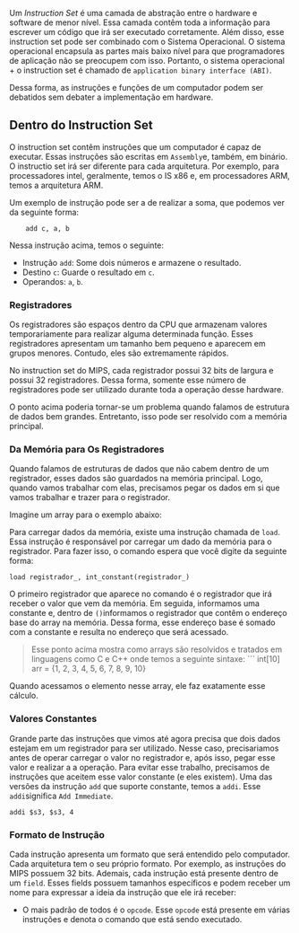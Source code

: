 Um *Instruction Set* é uma camada de abstração entre o hardware e software de menor nível. Essa camada contêm toda a informação para escrever um código que irá ser executado corretamente. Além disso, esse instruction set pode ser combinado com o Sistema Operacional. O sistema operacional encapsula as partes mais baixo nível para que programadores de aplicação não se preocupem com isso. Portanto, o sistema operacional + o instruction set é chamado de `application binary interface (ABI)`.

Dessa forma, as instruções e funções de um computador podem ser debatidos sem debater a implementação em hardware.

## Dentro do Instruction Set
O instruction set contêm instruções que um computador é capaz de executar. Essas instruções são escritas em `Assembly`e, também, em binário. O instructio set irá ser diferente para cada arquitetura. Por exemplo, para processadores intel, geralmente, temos o IS x86 e, em processadores ARM, temos a arquitetura ARM.

Um exemplo de instrução pode ser a de realizar a soma, que podemos ver da seguinte forma:

```
	add c, a, b
```

Nessa instrução acima, temos o seguinte:
- Instrução `add`: Some dois números e armazene o resultado.
- Destino `c`: Guarde o resultado em `c`.
- Operandos: `a`, `b`.

### Registradores
Os registradores são espaços dentro da CPU que armazenam valores temporariamente para realizar alguma determinada função. Esses registradores apresentam um tamanho bem pequeno e aparecem em grupos menores. Contudo, eles são extremamente rápidos.

No instruction set do MIPS, cada registrador possui 32 bits de largura e possui 32 registradores. Dessa forma, somente esse número de registradores pode ser utilizado durante toda a operação desse hardware.

O ponto acima poderia tornar-se um problema quando falamos de estrutura de dados bem grandes. Entretanto, isso pode ser resolvido com a memória principal. 

### Da Memória para Os Registradores
Quando falamos de estruturas de dados que não cabem dentro de um registrador, esses dados são guardados na memória principal. Logo, quando vamos trabalhar com elas, precisamos pegar os dados em si que vamos trabalhar e trazer para o registrador.

Imagine um array para o exemplo abaixo:

Para carregar dados da memória, existe uma instrução chamada de `load`. Essa instrução é responsável por carregar um dado da memória para o registrador. Para fazer isso, o comando espera que você digite da seguinte forma:

```
load registrador_, int_constant(registrador_)
```

O primeiro registrador que aparece no comando é o registrador que irá receber o valor que vem da memória. Em seguida, informamos uma constante e, dentro de `()`informamos o registrador que contêm o endereço base do array na memória. Dessa forma,  esse endereço base é somado com a constante e resulta no endereço que será acessado.

> Esse ponto acima mostra como arrays são resolvidos e tratados em linguagens como C e C++ onde temos a seguinte sintaxe: ```
   int[10] arr = {1, 2, 3, 4, 5, 6, 7, 8, 9, 10}

Quando acessamos o elemento nesse array, ele faz exatamente esse cálculo.

### Valores Constantes
Grande parte das instruções que vimos até agora precisa que dois dados estejam em um registrador para ser utilizado. Nesse caso, precisariamos antes de operar carregar o valor no registrador e, após isso, pegar esse valor e realizar a a operação. Para evitar esse trabalho, precisamos de instruções que aceitem esse valor constante (e eles existem). Uma das versões da instrução `add` que suporte constante, temos a `addi`. Esse `addi`significa `Add Immediate`.

```
addi $s3, $s3, 4
```

### Formato de Instrução
Cada instrução apresenta um formato que será entendido pelo computador. Cada arquitetura tem o seu próprio formato. Por exemplo, as instruções do MIPS possuem 32 bits. Ademais, cada instrução está presente dentro de um `field`. Esses fields possuem tamanhos específicos e podem receber um nome para expressar a ideia da instrução que ele irá receber:

- O mais padrão de todos é o `opcode`. Esse `opcode` está presente em várias instruções e denota o comando que está sendo executado.